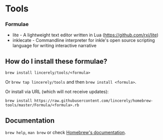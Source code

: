 # Tools

### Formulae
 - lite - A lightweight text editor written in Lua (https://github.com/rxi/lite)
 - inklecate - Commandline interpreter for inkle's open source scripting language for writing interactive narrative

## How do I install these formulae?
`brew install lincerely/tools/<formula>`

Or `brew tap lincerely/tools` and then `brew install <formula>`.

Or install via URL (which will not receive updates):

```
brew install https://raw.githubusercontent.com/lincerely/homebrew-tools/master/Formula/<formula>.rb
```

## Documentation
`brew help`, `man brew` or check [Homebrew's documentation](https://docs.brew.sh).
